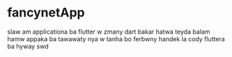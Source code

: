 # fancynetApp

slaw
am applicationa ba flutter w zmany dart bakar hatwa teyda balam
hamw appaka ba tawawaty nya w tanha bo ferbwny handek la cody fluttera
ba hyway swd
